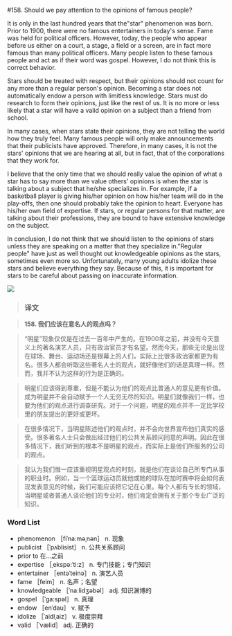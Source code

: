 #158. Should we pay attention to the opinions of famous people?

It is only in the last hundred years that the"star" phenomenon was born. Prior to 1900, there were no famous entertainers in today's sense. Fame was held for political officers. However, today, the people who appear before us either on a court, a stage, a field or a screen, are in fact more famous than many political officers. Many people listen to these famous people and act as if their word was gospel. However, I do not think this is correct behavior.

Stars should be treated with respect, but their opinions should not count for any more than a regular person's opinion. Becoming a star does not automatically endow a person with limitless knowledge. Stars must do research to form their opinions, just like the rest of us. It is no more or less likely that a star will have a valid opinion on a subject than a friend from school.

In many cases, when stars state their opinions, they are not telling the world how they truly feel. Many famous people will only make announcements that their publicists have approved. Therefore, in many cases, it is not the stars' opinions that we are hearing at all, but in fact, that of the corporations that they work for.

I believe that the only time that we should really value the opinion of what a star has to say more than we value others' opinions is when the star is talking about a subject that he/she specializes in. For example, if a basketball player is giving his/her opinion on how his/her team will do in the play-offs, then one should probably take the opinion to heart. Everyone has his/her own field of expertise. If stars, or regular persons for that matter, are talking about their professions, they are bound to have extensive knowledge on the subject.

In conclusion, I do not think that we should listen to the opinions of stars unless they are speaking on a matter that they specialize in."Regular people" have just as well thought out knowledgeable opinions as the stars, sometimes even more so. Unfortunately, many young adults idolize these stars and believe everything they say. Because of this, it is important for stars to be careful about passing on inaccurate information.

![](images/TOEFL-iBT-High-Score-Essays-158.jpg)

> ### 译文

> **158. 我们应该在意名人的观点吗？**

> “明星”现象仅仅是在过去一百年中产生的。在1900年之前，并没有今天意义上的著名演艺人员，只有政治官员才有名望。然而今天，那些无论是出现在球场、舞台、运动场还是银幕上的人们，实际上比很多政治家都更为有名。很多人都会听取这些著名人士的观点，就好像他们的话是真理一样。然而，我并不认为这样的行为是正确的。

> 明星们应该得到尊重，但是不能认为他们的观点比普通人的意见更有价值。成为明星并不会自动赋予一个人无穷无尽的知识。明星们就像我们一样，也要为他们的观点进行调查研究。对于一个问题，明星的观点并不一定比学校里的朋友提出的更好或更坏。

> 在很多情况下，当明星陈述他们的观点时，并不会向世界宣布他们真实的感受。很多著名人士只会做出经过他们的公共关系顾问同意的声明。因此在很多情况下，我们听到的根本不是明星的观点，而实际上是他们所服务的公司的观点。

> 我认为我们惟一应该重视明星观点的时刻，就是他们在谈论自己所专门从事的职业时。例如，当一个篮球运动员就他或她的球队在加时赛中将会如何表现发表意见的时候，我们可能应该把它记在心里。每个人都有专长的领域，当明星或者普通人谈论他们的专业时，他们肯定会拥有关于那个专业广泛的知识。

### Word List

 * phenomenon ［fiˈna:məˌnən］ n. 现象
 * publicist ［ˈpʌblisist］ n. 公共关系顾问
 * prior to 在…之前
 * expertise ［ˌekspə:ˈti:z］ n. 专门技能；专门知识
 * entertainer ［entəˈteinə］ n. 演艺人员
 * fame ［feim］ n. 名声；名望
 * knowledgeable ［ˈna:lidʒəbəl］ adj. 知识渊博的
 * gospel ［ˈga:spəl］ n. 真理
 * endow ［enˈdau］ v. 赋予
 * idolize ［ˈaidlˌaiz］ v. 极度崇拜
 * valid ［ˈvælid］ adj. 正确的
